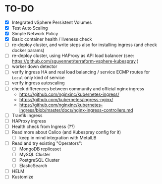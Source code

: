 # TO-DO

* [x] Integrated vSphere Persistent Volumes
* [x] Test Auto Scaling
* [x] Simple Network Policy
* [x] Basic container health / liveness check
* [ ] re-deploy cluster, and write steps also for installing ingress (and check docker params)
* [ ] re-deploy cluster, using HAProxy as API load balancer (see: https://github.com/sguyennet/terraform-vsphere-kubespray )
* [ ] worker down detector
* [ ] verify ingress HA and real load balancing / service ECMP routes for `Local` only kind of service
* [ ] verify ingress autoscaling
* [ ] check differences between community and official nginx ingress
    * https://github.com/nginxinc/kubernetes-ingress/
    * https://github.com/kubernetes/ingress-nginx/
    * https://github.com/nginxinc/kubernetes-ingress/blob/master/docs/nginx-ingress-controllers.md
* [ ] Traefik ingress
* [ ] HAProxy ingress
* [ ] Health check from Ingress (??)
* [ ] Read more about Calico (and Kubespray config for it)
    * [ ] keep in mind integration with MetalLB
* [ ] Read and try existing "Operators":
    * [ ] MongoDB replicaset
    * [ ] MySQL Cluster
    * [ ] PostgreSQL Cluster
    * [ ] ElasticSearch
* [ ] HELM
* [ ] Kustomize
